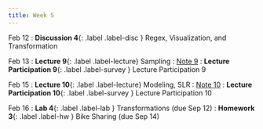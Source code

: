 ```yaml
---
title: Week 5
---
```


Feb 12
: **Discussion 4**{: .label .label-disc } Regex, Visualization, and Transformation

Feb 13
: **Lecture 9**{: .label .label-lecture} Sampling
    : [Note 9](https://ds100.org/course-notes/sampling/sampling.html)
: **Lecture Participation 9**{: .label .label-survey } Lecture Participation 9

Feb 15
: **Lecture 10**{: .label .label-lecture} Modeling, SLR
    : [Note 10](https://ds100.org/course-notes/intro_to_modeling/intro_to_modeling.html)
: **Lecture Participation 10**{: .label .label-survey } Lecture Participation 10

Feb 16
: **Lab 4**{: .label .label-lab } Transformations (due Sep 12)
: **Homework 3**{: .label .label-hw } Bike Sharing (due Sep 14)
